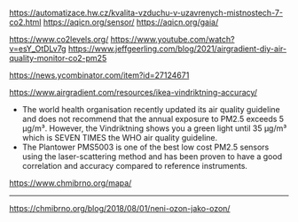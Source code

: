 https://automatizace.hw.cz/kvalita-vzduchu-v-uzavrenych-mistnostech-7-co2.html
https://aqicn.org/sensor/
https://aqicn.org/gaia/

https://www.co2levels.org/
https://www.youtube.com/watch?v=esY_OtDLv7g
https://www.jeffgeerling.com/blog/2021/airgradient-diy-air-quality-monitor-co2-pm25

https://news.ycombinator.com/item?id=27124671

https://www.airgradient.com/resources/ikea-vindriktning-accuracy/
- The world health organisation recently updated its air quality guideline and does not recommend that the annual exposure to PM2.5 exceeds 5 μg/m³. However, the Vindriktning shows you a green light until 35 μg/m³ which is SEVEN TIMES the WHO air quality guideline.
- The Plantower PMS5003 is one of the best low cost PM2.5 sensors using the laser-scattering method and has been proven to have a good correlation and accuracy compared to reference instruments.


https://www.chmibrno.org/mapa/

---
https://chmibrno.org/blog/2018/08/01/neni-ozon-jako-ozon/
